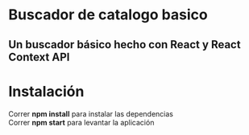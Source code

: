 # Buscador de catalogo basico

## Un buscador básico hecho con React y React Context API

# Instalación

Correr __npm install__ para instalar las dependencias<br>
Correr __npm start__ para levantar la aplicación
